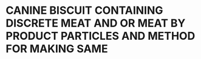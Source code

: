 # CANINE BISCUIT CONTAINING DISCRETE MEAT AND OR MEAT BY PRODUCT PARTICLES AND METHOD FOR MAKING SAME